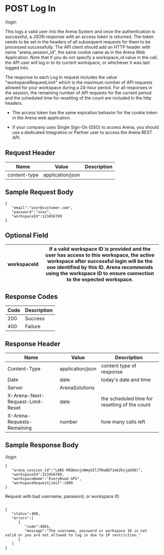 # POST Log In
/login

This logs a valid user into the Arena System and once the authentication is successful, a JSON response with an access token is returned. The token needs to be set in the headers of all subsequent requests for them to be processed successfully. The API client should add an HTTP header with name "arena_session_id", the same cookie name as in the Arena Web Application. Note that if you do not specify a workspace_id value in the call, the API user will log in to its current workspace, or whichever it was last logged into.

The response to each Log In request includes the value "workspaceRequestLimit" which is the maximum number of API requests allowed for your workspace during a 24-hour period. For all responses in the session, the remaining number of API requests for the current period and the scheduled time for resetting of the count are included in the http headers.

* The access token has the same expiration behavior for the cookie token in the Arena web application. 

* If your company uses Single Sign-On (SSO) to access Arena, you should use a dedicated Integration or Partner user to access the Arena REST API.

## Request Header

| Name  | Value  | Description  |
|  --- |  --- |  --- | 
| content-type  | application/json  |   |

## Sample Request Body
```
{  
   "email":"user@customer.com",
   "password":"xxxx",
   "workspaceId":123456789
}
```
## Optional Field
| workspaceId  | If a valid workspace ID is provided and the user has access to this workspace, the active workspace after successful login will be the one identified by this ID. Arena recommends using the workspace ID to ensure connection to the expected workspace.  |
|  --- |  --- | 

## Response Codes

| Code  | Description  |
|  --- |  --- | 
| 200  | Success  |
| 400  | Failure  |

## Response Header

| Name  | Value  | Description  |
|  --- |  --- |  --- | 
| Content-Type  | application/json  | content type of response  |
| Date  | date  | today's date and time  |
| Server  | ArenaSolutions  |   |
| X-Arena-Next-Request-Limit-Reset   | date  | the scheduled time for resetting of the count  |
| X-Arena-Requests-Remaining   | number  | how many calls left  |

## Sample Response Body
/login

```
{  
   "arena_session_id":"LABS-MXQKenjxWmyUIlJTKwQDfimkZksjpkO0|",
   "workspaceId":123456789,
   "workspaceName":"EveryRoad GPS",
   "workspaceRequestLimit":1000
}
```
Request with bad username, password, or workspace ID

```

{  
   "status":400,
   "errors":[  
      {  
         "code":4001,
         "message":"The username, password or workspace ID is not valid or you are not allowed to log in due to IP restriction."
      }
   ]
}
```
